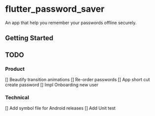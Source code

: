 # flutter_password_saver
An app that help you remember your passwords offline securely.

## Getting Started


## TODO

### Product
[] Beautify transition animations
[] Re-order passwords
[] App short cut create password
[] Impl Onboarding new user
### Technical
[] Add symbol file for Android releases
[] Add Unit test